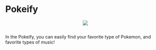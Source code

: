 # Pokeify

<p align="center">
  <img src= "![pokemon](https://github.com/dylanramdhan/Pokeify/assets/114676339/3516013c-0ac7-49e1-8ea5-56cb7801cbcb)" />
</p>




<img p img = "WHO'S THAT POKEMON??" >

In the Pokeify, you can easily find your favorite type of Pokemon, and favorite types of music!